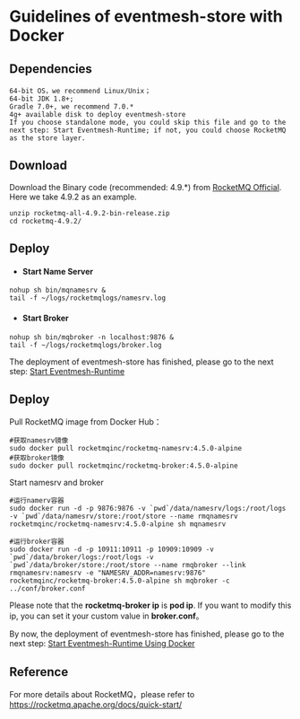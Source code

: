 # Guidelines of eventmesh-store with Docker

## Dependencies

```
64-bit OS，we recommend Linux/Unix；
64-bit JDK 1.8+;
Gradle 7.0+, we recommend 7.0.*
4g+ available disk to deploy eventmesh-store
If you choose standalone mode, you could skip this file and go to the next step: Start Eventmesh-Runtime; if not, you could choose RocketMQ as the store layer.
```


## Download

Download the Binary code (recommended: 4.9.*) from [RocketMQ Official](https://rocketmq.apache.org/dowloading/releases/). Here we take 4.9.2 as an example.

```
unzip rocketmq-all-4.9.2-bin-release.zip
cd rocketmq-4.9.2/
```


## Deploy

- #### Start Name Server

```
nohup sh bin/mqnamesrv &
tail -f ~/logs/rocketmqlogs/namesrv.log
```

- #### Start Broker

```
nohup sh bin/mqbroker -n localhost:9876 &
tail -f ~/logs/rocketmqlogs/broker.log
```

The deployment of eventmesh-store has finished, please go to the next step: [Start Eventmesh-Runtime](02-runtime.md)



## Deploy
Pull RocketMQ image from Docker Hub：

```shell
#获取namesrv镜像
sudo docker pull rocketmqinc/rocketmq-namesrv:4.5.0-alpine
#获取broker镜像
sudo docker pull rocketmqinc/rocketmq-broker:4.5.0-alpine
```

Start namesrv  and broker

```shell
#运行namerv容器
sudo docker run -d -p 9876:9876 -v `pwd`/data/namesrv/logs:/root/logs -v `pwd`/data/namesrv/store:/root/store --name rmqnamesrv  rocketmqinc/rocketmq-namesrv:4.5.0-alpine sh mqnamesrv

#运行broker容器
sudo docker run -d -p 10911:10911 -p 10909:10909 -v `pwd`/data/broker/logs:/root/logs -v `pwd`/data/broker/store:/root/store --name rmqbroker --link rmqnamesrv:namesrv -e "NAMESRV_ADDR=namesrv:9876" rocketmqinc/rocketmq-broker:4.5.0-alpine sh mqbroker -c ../conf/broker.conf
```

Please note that the **rocketmq-broker ip** is **pod ip**. If you want to modify this ip, you can set it your custom value in **broker.conf**。


By now, the deployment of eventmesh-store has finished, please go to the next step: [Start Eventmesh-Runtime Using Docker](02-runtime-with-docker.md)


## Reference
For more details about RocketMQ，please refer to <https://rocketmq.apache.org/docs/quick-start/>

